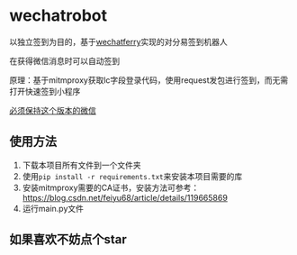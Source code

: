 # wechatrobot

以独立签到为目的，基于[wechatferry](https://github.com/lich0821/WeChatFerry)实现的对分易签到机器人

在获得微信消息时可以自动签到

原理：基于mitmproxy获取lc字段登录代码，使用request发包进行签到，而无需打开快速签到小程序

[必须保持这个版本的微信](https://github.com/lich0821/WeChatFerry/releases/latest)

## 使用方法

1. 下载本项目所有文件到一个文件夹
2. 使用`pip install -r requirements.txt`来安装本项目需要的库
3. 安装mitmproxy需要的CA证书，安装方法可参考：https://blog.csdn.net/feiyu68/article/details/119665869
4. 运行main.py文件

## 如果喜欢不妨点个star

